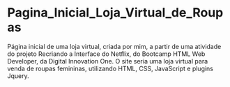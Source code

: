 # Pagina_Inicial_Loja_Virtual_de_Roupas
Página inicial de uma loja virtual, criada por mim, a partir de uma atividade do projeto Recriando a Interface do Netflix, do Bootcamp HTML Web Developer, da Digital Innovation One. O site seria uma loja virtual para venda de roupas femininas,  utilizando HTML, CSS, JavaScript e plugins Jquery.
